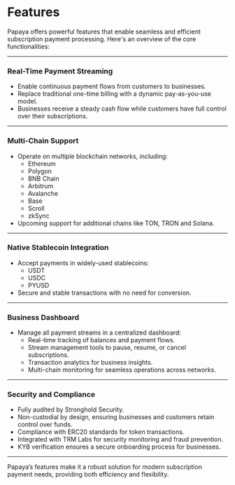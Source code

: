 # Features

Papaya offers powerful features that enable seamless and efficient subscription payment processing. Here's an overview of the core functionalities:

***

### **Real-Time Payment Streaming**

* Enable continuous payment flows from customers to businesses.
* Replace traditional one-time billing with a dynamic pay-as-you-use model.
* Businesses receive a steady cash flow while customers have full control over their subscriptions.

***

### **Multi-Chain Support**

* Operate on multiple blockchain networks, including:
  * Ethereum
  * Polygon
  * BNB Chain
  * Arbitrum
  * Avalanche
  * Base
  * Scroll
  * zkSync
* Upcoming support for additional chains like TON, TRON and Solana.

***

### **Native Stablecoin Integration**

* Accept payments in widely-used stablecoins:
  * USDT
  * USDC
  * PYUSD
* Secure and stable transactions with no need for conversion.

***

### **Business Dashboard**

* Manage all payment streams in a centralized dashboard:
  * Real-time tracking of balances and payment flows.
  * Stream management tools to pause, resume, or cancel subscriptions.
  * Transaction analytics for business insights.
  * Multi-chain monitoring for seamless operations across networks.

***

### **Security and Compliance**

* Fully audited by Stronghold Security.
* Non-custodial by design, ensuring businesses and customers retain control over funds.
* Compliance with ERC20 standards for token transactions.
* Integrated with TRM Labs for security monitoring and fraud prevention.
* KYB verification ensures a secure onboarding process for businesses.

***

Papaya’s features make it a robust solution for modern subscription payment needs, providing both efficiency and flexibility.

